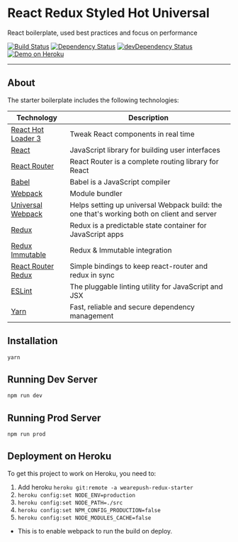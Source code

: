 # React Redux Styled Hot Universal
React boilerplate, used best practices and focus on performance

[![Build Status](https://travis-ci.org/wearepush/redux-starter.svg?branch=master&style=flat-square)](https://travis-ci.org/wearepush/redux-starter)
[![Dependency Status](https://david-dm.org/wearepush/redux-starter.svg?style=flat-square)](https://david-dm.org/wearepush/redux-starter)
[![devDependency Status](https://david-dm.org/wearepush/redux-starter/dev-status.svg?style=flat-square)](https://david-dm.org/wearepush/redux-starter?type=dev)
[![Demo on Heroku](https://img.shields.io/badge/demo-heroku-brightgreen.svg?style=flat-square)](https://wearepush-redux-starter.herokuapp.com/)

---

## About

The starter boilerplate includes the following technologies:

| Technology                                                                                                                                                                                                                  | Description                                                     |
|-----------------------------------------------------------------------------------------------------------------------------------------------------------------------------------------------------------------------------|-----------------------------------------------------------------|
| [React Hot Loader 3](https://github.com/gaearon/react-hot-loader)                 | Tweak React components in real time |
| [React](https://github.com/facebook/react)                                        | JavaScript library for building user interfaces  |
| [React Router](https://github.com/rackt/react-router)                             | React Router is a complete routing library for React    |
| [Babel](http://babeljs.io)                                                        | Babel is a JavaScript compiler              |
| [Webpack](http://webpack.github.io)                                               | Module bundler                       |
| [Universal Webpack](https://www.npmjs.com/package/universal-webpack)              | Helps setting up universal Webpack build: the one that's working both on client and server                                                |
| [Redux](http://redux.js.org/)                                                     | Redux is a predictable state container for JavaScript apps                           |
| [Redux Immutable](https://github.com/gajus/redux-immutablejs)                     | Redux & Immutable integration                                                          |
| [React Router Redux](https://github.com/reactjs/react-router-redux)               | Simple bindings to keep react-router and redux in sync                                        |
| [ESLint](http://eslint.org)                                                       | The pluggable linting utility for JavaScript and JSX                                            |
| [Yarn](https://yarnpkg.com) | Fast, reliable and secure dependency management |

## Installation

```bash
yarn
```

## Running Dev Server

```bash
npm run dev
```

## Running Prod Server

```bash
npm run prod
```


## Deployment on Heroku

To get this project to work on Heroku, you need to:

1. Add heroku `heroku git:remote -a wearepush-redux-starter`
2. `heroku config:set NODE_ENV=production`
3. `heroku config:set NODE_PATH=./src`
4. `heroku config:set NPM_CONFIG_PRODUCTION=false`
5. `heroku config:set NODE_MODULES_CACHE=false`
  * This is to enable webpack to run the build on deploy.

